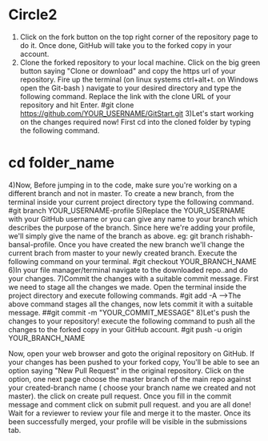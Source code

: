 # Circle2
1) Click on the fork button on the top right corner of the repository page to do it. Once done, GitHub will take you to the forked copy in your account.
2) Clone the forked repository to your local machine. Click on the big green button saying "Clone or download" and copy the https url of your repository. Fire up the terminal (on linux systems ctrl+alt+t. on Windows open the Git-bash ) navigate to your desired directory and type the following command. Replace the link with the clone URL of your repository and hit Enter.
#git clone https://github.com/YOUR_USERNAME/GitStart.git
3)Let's start working on the changes required now! First cd into the cloned folder by typing the following command.
# cd  folder_name
4)Now, Before jumping in to the code, make sure you're working on a different branch and not in master. To create a new branch, from the terminal inside your current project directory type the following command.
#git branch YOUR_USERNAME-profile
5)Replace the YOUR_USERNAME with your GitHub username or you can give any name to your branch which describes the purpose of the branch. Since here we're adding your profile, we'll simply give the name of the branch as above. eg: git branch rishabh-bansal-profile. Once you have created the new branch we'll change the current brach from master to your newly created branch. Execute the following command on your terminal.
#git checkout YOUR_BRANCH_NAME
6)In your  file manager/terminal navigate to the downloaded repo..and do your changes.
7)Commit the changes with a suitable commit message. First we need to stage all the changes we made. Open the terminal inside the project directory and execute following commands.
#git add -A
-->The above command stages all the changes, now lets commit it with a suitable message.
##git commit -m "YOUR_COMMIT_MESSAGE"
8)Let's push the changes to your repository! execute the following command to push all the changes to the forked copy in your GitHub account.
#git push -u origin YOUR_BRANCH_NAME

Now, open your web browser and goto the original repository on GitHub. If your changes has been pushed to your forked copy, You'll be able to see an option saying "New Pull Request" in the original repository. Click on the option, one next page choose the master branch of the main repo against your created-branch name ( choose your branch name we created and not master). the click on create pull request. Once you fill in the commit message and comment click on submit pull request.
and you are all done!  Wait for a reviewer to review your file and merge it to the master. Once its been successfully merged, your profile will be visible in the submissions tab. 
